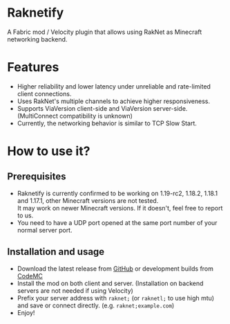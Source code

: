 # Raknetify
A Fabric mod / Velocity plugin that allows using RakNet as Minecraft networking backend.

# Features
- Higher reliability and lower latency under unreliable and rate-limited client connections.
- Uses RakNet's multiple channels to achieve higher responsiveness. 
- Supports ViaVersion client-side and ViaVersion server-side. (MultiConnect compatibility is unknown)
- Currently, the networking behavior is similar to TCP Slow Start.

# How to use it?

## Prerequisites
- Raknetify is currently confirmed to be working on 1.19-rc2, 1.18.2, 1.18.1 and 1.17.1, 
  other Minecraft versions are not tested.  
  It may work on newer Minecraft versions. If it doesn't, feel free to report to us. 
- You need to have a UDP port opened at the same port number of your normal server port. 

## Installation and usage
- Download the latest release from [GitHub](https://github.com/RelativityMC/raknetify/releases) 
  or development builds from [CodeMC](https://ci.codemc.io/job/RelativityMC/job/raknetify/)
- Install the mod on both client and server. (Installation on backend servers are not needed if using Velocity) 
- Prefix your server address with `raknet;` (or `raknetl;` to use high mtu) and save or connect directly. 
  (e.g. `raknet;example.com`)
- Enjoy!

